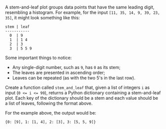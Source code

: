 A stem-and-leaf plot groups data points that have the same leading digit, resembling a histogram. For example, for the input `[11, 35, 14, 9, 39, 23, 35]`, it might look something like this:

```
stem | leaf
-----------
  0  | 9
  1  | 1 4
  2  | 3
  3  | 5 5 9
```

Some important things to notice: 
  * Any single-digit number, such as `9`, has `0` as its stem; 
  * The leaves are presented in ascending order; 
  * Leaves can be repeated (as with the two 5's in the last row).

Create a function called `stem_and_leaf` that, given a list of integers `i` as input (`0 <= i <= 99`), returns a Python dictionary containing a stem-and-leaf plot. Each key of the dictionary should be a stem and each value should be a list of leaves, following the format above.

For the example above, the output would be:

```
{0: [9], 1: [1, 4], 2: [3], 3: [5, 5, 9]}
```
